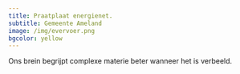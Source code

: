 ```yaml
---
title: Praatplaat energienet.
subtitle: Gemeente Ameland
image: /img/evervoer.png
bgcolor: yellow
---
```


Ons brein begrijpt complexe materie beter wanneer het is verbeeld.